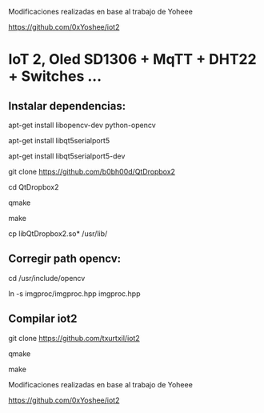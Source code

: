 Modificaciones realizadas en base al trabajo de Yoheee

https://github.com/0xYoshee/iot2

# IoT 2, Oled SD1306 + MqTT + DHT22 + Switches ...

## Instalar dependencias:

apt-get install libopencv-dev python-opencv

apt-get install libqt5serialport5

apt-get install libqt5serialport5-dev

git clone https://github.com/b0bh00d/QtDropbox2

cd QtDropbox2

qmake

make

cp libQtDropbox2.so* /usr/lib/

## Corregir path opencv:

cd /usr/include/opencv

ln -s imgproc/imgproc.hpp imgproc.hpp
## Compilar iot2

git clone https://github.com/txurtxil/iot2

qmake

make



Modificaciones realizadas en base al trabajo de Yoheee

https://github.com/0xYoshee/iot2



